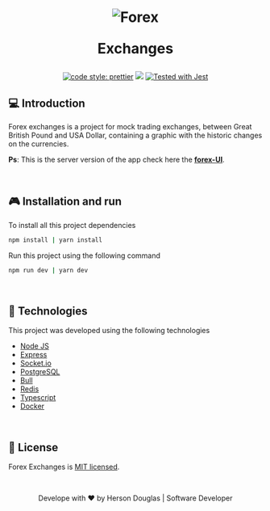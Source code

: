 <h1 align="center">
  <img src="https://i.postimg.cc/fTSFHz7Z/Group.jpg" alt="Forex">

  <p align="center">Exchanges</p>
</h1>
<p align="center">
  <a href= "https://github.com/prettier/prettier"><img alt="code style: prettier" src="https://img.shields.io/badge/code_style-prettier-ff69b4.svg"></a>
  <a href="#license"><img src="https://img.shields.io/github/license/sourcerer-io/hall-of-fame.svg?colorB=ff0000"></a>
  <a href="https://github.com/facebook/jest"><img src="https://img.shields.io/badge/tested_with-jest-99424f.svg" alt="Tested with Jest"></a>
</p>

## 💻 Introduction

Forex exchanges is a project for mock trading exchanges, between Great British Pound and USA Dollar, containing a graphic with the historic changes on the currencies.

**Ps**: This is the server version of the app check here the **[forex-UI](https://github.com/Doug821/Forex-UI)**.

<br>

## 🎮 Installation and run

To install all this project dependencies

```bash
npm install | yarn install
```

Run this project using the following command

```bash
npm run dev | yarn dev
```
<br>

## 🚀 Technologies

This project was developed using the following technologies

- [Node JS](https://nodejs.org/)
- [Express](https://expressjs.com/)
- [Socket.io](https://socket.io/)
- [PostgreSQL](https://www.postgresql.org/)
- [Bull](https://github.com/OptimalBits/bull)
- [Redis](https://redis.io/)
- [Typescript](https://www.typescriptlang.org/)
- [Docker](https://www.docker.com/)

<br>

## 📝 License

Forex Exchanges is [MIT licensed](./LICENSE).

<br>

<p align="center">Develope with ❤ by Herson Douglas | Software Developer</p>

